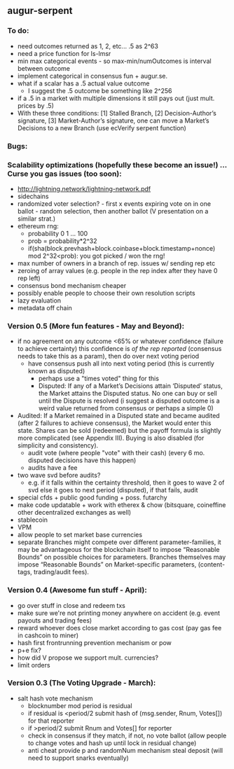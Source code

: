 augur-serpent
-------------

### To do:
- need outcomes returned as 1, 2, etc... .5 as 2^63
- need a price function for ls-lmsr
- min max categorical events - so max-min/numOutcomes is interval between outcome
- implement categorical in consensus fun + augur.se.
- what if a scalar has a .5 actual value outcome
  - I suggest the .5 outcome be something like 2^256
- if a .5 in a market with multiple dimensions it still pays out (just mult. prices by .5)
- With these three conditions: [1] Stalled Branch, [2] Decision-Author’s signature, [3] Market-Author’s signature, one can move a Market’s Decisions to a new Branch (use ecVerify serpent function)

### Bugs:

### Scalability optimizations (hopefully these become an issue!) ... Curse you gas issues (too soon):
- http://lightning.network/lightning-network.pdf
- sidechains
- randomized voter selection? - first x events expiring vote on in one ballot - random selection, then another ballot (V presentation on a similar strat.)
- ethereum rng:
  - probability 0 1 ... 100
  - prob = probability*2^32
  - if(sha(block.prevhash+block.coinbase+block.timestamp+nonce) mod 2^32<prob):
	   	you got picked / won the rng!
- max number of owners in a branch of rep. issues w/ sending rep etc
- zeroing of array values (e.g. people in the rep index after they have 0 rep left)
- consensus bond mechanism cheaper
- possibly enable people to choose their own resolution scripts
- lazy evaluation
- metadata off chain

### Version 0.5 (More fun features - May and Beyond):
- if no agreement on any outcome <65% or whatever confidence (failure to achieve certainty) this confidence is *of the rep reported* (consensus needs to take this as a param), then do over next voting period
  - have consensus push all into next voting period (this is currently known as disputed)
    - perhaps use a "times voted" thing for this
    - Disputed: If any of a Market’s Decisions attain ‘Disputed’ status, the Market attains the Disputed status. No one can buy or sell until the Dispute is resolved (i suggest a disputed outcome is a weird value returned from consensus or perhaps a simple 0) 
- Audited: If a Market remained in a Disputed state and became audited (after 2 failures to achieve consensus), the Market would enter this state. Shares can be sold (redeemed) but the payoff formula is slightly more complicated (see Appendix III). Buying is also disabled (for simplicity and consistency).
  - audit vote (where people "vote" with their cash) (every 6 mo. disputed decisions have this happen)
  - audits have a fee
- two wave svd before audits?
  - e.g. if it falls within the certainty threshold, then it goes to wave 2 of svd else it goes to next period (disputed), if that fails, audit
- special cfds + public good funding + poss. futarchy
- make code updatable + work with etherex & chow (bitsquare, coineffine other decentralized exchanges as well)
- stablecoin
- VPM
- allow people to set market base currencies
- separate Branches might compete over different parameter-families, it may be advantageous for the blockchain itself to impose “Reasonable Bounds” on possible choices for parameters. Branches themselves may impose “Reasonable Bounds” on Market-specific parameters, (content-tags, trading/audit fees).

### Version 0.4 (Awesome fun stuff - April):
- go over stuff in close and redeem txs
- make sure we're not printing money anywhere on accident (e.g. event payouts and trading fees)
- reward whoever does close market according to gas cost (pay gas fee in cashcoin to miner)
- hash first frontrunning prevention mechanism or pow
- p+e fix?
- how did V propose we support mult. currencies?
- limit orders
	
### Version 0.3 (The Voting Upgrade - March):
- salt hash vote mechanism
  - blocknumber mod period is residual
  - if residual is <period/2 submit hash of (msg.sender, Rnum, Votes[]) for that reporter
  - if >period/2 submit Rnum and Votes[] for reporter
  - check in consensus if they match, if not, no vote ballot (allow people to change votes and hash up until lock in residual change)
  - anti cheat provide p and randomNum mechanism steal deposit (will need to support snarks eventually)